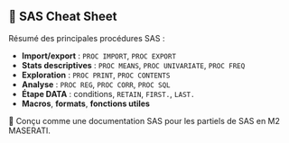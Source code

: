 ## 📘 SAS Cheat Sheet

Résumé des principales procédures SAS :

- **Import/export** : `PROC IMPORT`, `PROC EXPORT`
- **Stats descriptives** : `PROC MEANS`, `PROC UNIVARIATE`, `PROC FREQ`
- **Exploration** : `PROC PRINT`, `PROC CONTENTS`
- **Analyse** : `PROC REG`, `PROC CORR`, `PROC SQL`
- **Étape DATA** : conditions, `RETAIN`, `FIRST.`, `LAST.`
- **Macros**, **formats**, **fonctions utiles**

🧠 Conçu comme une documentation SAS pour les partiels de SAS en M2 MASERATI.
